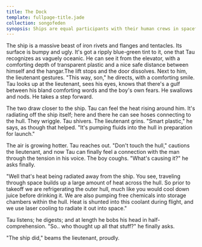```yaml
---
title: The Dock
template: fullpage-title.jade
collection: songofeden
synopsis: Ships are equal participants with their human crews in spaceflight.
---
```


The ship is a massive beast of iron rivets and flanges and tentacles. Its surface is bumpy and ugly. It's got a ripply blue-green tint to it, one that Tau recognizes as vaguely oceanic. He can see it from the elevator, with a comforting depth of transparent plastic and a nice safe distance between himself and the hangar.The lift stops and the door dissolves. Next to him, the lieutenant gestures. "This way, son," he directs, with a comforting smile. Tau looks up at the lieutenant, sees his eyes, knows that there's a gulf between his bland comforting words and the boy's own fears. He swallows and nods. He takes a step forward.

The two draw closer to the ship. Tau can feel the heat rising around him. It's radiating off the ship itself; here and there he can see hoses connecting to the hull. They wriggle. Tau shivers. The lieutenant grins. "Smart plastic," he says, as though that helped. "It's pumping fluids into the hull in preparation for launch."

The air is growing hotter. Tau reaches out. "Don't touch the hull," cautions the lieutenant, and now Tau can finally feel a connection with the man through the tension in his voice. The boy coughs. "What's causing it?" he asks finally.

"Well that's heat being radiated away from the ship. You see, traveling through space builds up a large amount of heat across the hull. So prior to takeoff we are refrigerating the outer hull, much like you would cool down juice before drinking it. We are also pumping free chemicals into storage chambers within the hull. Heat is shunted into this coolant during flight, and we use laser cooling to radiate it out into space."

Tau listens; he digests; and at length he bobs his head in half-comprehension. "So.. who thought up all that stuff?" he finally asks.

"The ship did," beams the lieutenant, proudly.
